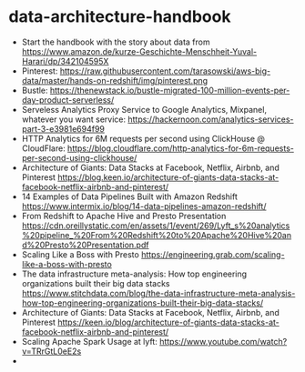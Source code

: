 # data-architecture-handbook


* Start the handbook with the story about data from https://www.amazon.de/kurze-Geschichte-Menschheit-Yuval-Harari/dp/342104595X
* Pinterest: https://raw.githubusercontent.com/tarasowski/aws-big-data/master/hands-on-redshift/img/pinterest.png
* Bustle: https://thenewstack.io/bustle-migrated-100-million-events-per-day-product-serverless/
* Serveless Analytics Proxy Service to Google Analytics, Mixpanel, whatever you want service: https://hackernoon.com/analytics-services-part-3-e3981e694f99
* HTTP Analytics for 6M requests per second using ClickHouse @ CloudFlare: https://blog.cloudflare.com/http-analytics-for-6m-requests-per-second-using-clickhouse/
* Architecture of Giants: Data Stacks at Facebook, Netflix, Airbnb, and Pinterest https://blog.keen.io/architecture-of-giants-data-stacks-at-facebook-netflix-airbnb-and-pinterest/
* 14 Examples of Data Pipelines Built with Amazon Redshift https://www.intermix.io/blog/14-data-pipelines-amazon-redshift/
* From Redshift to Apache Hive and Presto Presentation https://cdn.oreillystatic.com/en/assets/1/event/269/Lyft_s%20analytics%20pipeline_%20From%20Redshift%20to%20Apache%20Hive%20and%20Presto%20Presentation.pdf
* Scaling Like a Boss with Presto https://engineering.grab.com/scaling-like-a-boss-with-presto
* The data infrastructure meta-analysis: How top engineering organizations built their big data stacks https://www.stitchdata.com/blog/the-data-infrastructure-meta-analysis-how-top-engineering-organizations-built-their-big-data-stacks/
* Architecture of Giants: Data Stacks at Facebook, Netflix, Airbnb, and Pinterest https://keen.io/blog/architecture-of-giants-data-stacks-at-facebook-netflix-airbnb-and-pinterest/
* Scaling Apache Spark Usage at lyft: https://www.youtube.com/watch?v=TRrGtL0eE2s
* 
